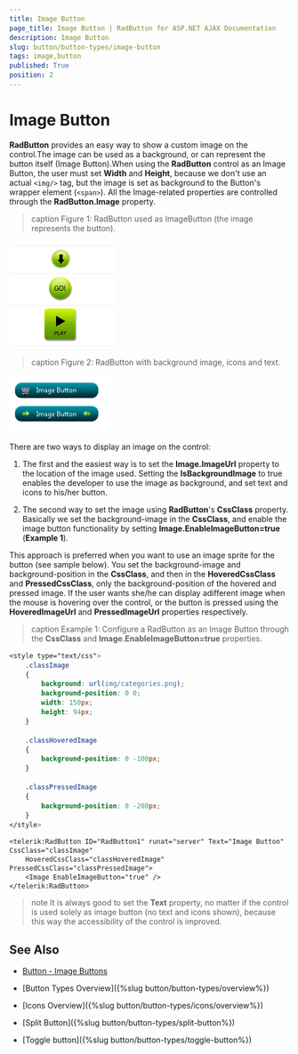 ```yaml
---
title: Image Button
page_title: Image Button | RadButton for ASP.NET AJAX Documentation
description: Image Button
slug: button/button-types/image-button
tags: image,button
published: True
position: 2
---
```


# Image Button

**RadButton** provides an easy way to show a custom image on the control.The image can be used as a background, or can represent the button itself (Image Button).When using the **RadButton** control as an Image Button, the user must set **Width** and **Height**, because we don't use an actual `<img/>` tag, but the image is set as background to the Button's wrapper element (`<span>`). All the Image-related properties are controlled through the **RadButton.Image** property.

>caption Figure 1: RadButton used as ImageButton (the image represents the button).

![ImageButton](images/button-imagebuttons01.png)

>caption Figure 2: RadButton with background image, icons and text.

![ImageButton2](images/button-imagebuttons02.png)

There are two ways to display an image on the control:

1. The first and the easiest way is to set the **Image.ImageUrl** property to the location of the image used. Setting the **IsBackgroundImage** to true enables the developer to use the image as background, and set text and icons to his/her button.

1. The second way to set the image using **RadButton**'s **CssClass** property. Basically we set the background-image in the **CssClass**, and enable the image button functionality by setting **Image.EnableImageButton=true** (**Example 1**).

This approach is preferred when you want to use an image sprite for the button (see sample below). You set the background-image and background-position in the **CssClass**, and then in the **HoveredCssClass** and **PressedCssClass**, only the background-position of the hovered and pressed image. If the user wants she/he can display adifferent image when the mouse is hovering over the control, or the button is pressed using the **HoveredImageUrl** and **PressedImageUrl** properties respectively.

>caption Example 1: Configure a RadButton as an Image Button through the **CssClass** and **Image.EnableImageButton=true** properties.

````CSS
<style type="text/css">
	.classImage
	{
		background: url(img/categories.png);
		background-position: 0 0;
		width: 150px;
		height: 94px;
	}
	
	.classHoveredImage
	{
		background-position: 0 -100px;
	}
	
	.classPressedImage
	{
		background-position: 0 -200px;
	}
</style>
````

````ASP.NET
<telerik:RadButton ID="RadButton1" runat="server" Text="Image Button" CssClass="classImage"
    HoveredCssClass="classHoveredImage" PressedCssClass="classPressedImage">
    <Image EnableImageButton="true" />
</telerik:RadButton>
````

>note It is always good to set the **Text** property, no matter if the control is used solely as image button (no text and icons shown), because this way the accessibility of the control is improved.

## See Also

 * [Button - Image Buttons](http://demos.telerik.com/aspnet-ajax/button/examples/imagebutton/defaultcs.aspx)

 * [Button Types Overview]({%slug button/button-types/overview%})

 * [Icons Overview]({%slug button/button-types/icons/overview%})

 * [Split Button]({%slug button/button-types/split-button%})

 * [Toggle button]({%slug button/button-types/toggle-button%})
 